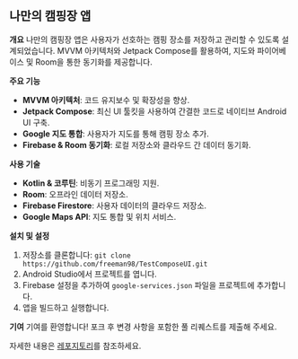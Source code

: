 ## 나만의 캠핑장 앱

**개요**
나만의 캠핑장 앱은 사용자가 선호하는 캠핑 장소를 저장하고 관리할 수 있도록 설계되었습니다. MVVM 아키텍처와 Jetpack Compose를 활용하여, 지도와 파이어베이스 및 Room을 통한 동기화를 제공합니다.

**주요 기능**
- **MVVM 아키텍처**: 코드 유지보수 및 확장성을 향상.
- **Jetpack Compose**: 최신 UI 툴킷을 사용하여 간결한 코드로 네이티브 Android UI 구축.
- **Google 지도 통합**: 사용자가 지도를 통해 캠핑 장소 추가.
- **Firebase & Room 동기화**: 로컬 저장소와 클라우드 간 데이터 동기화.

**사용 기술**
- **Kotlin & 코루틴**: 비동기 프로그래밍 지원.
- **Room**: 오프라인 데이터 저장소.
- **Firebase Firestore**: 사용자 데이터의 클라우드 저장소.
- **Google Maps API**: 지도 통합 및 위치 서비스.

**설치 및 설정**
1. 저장소를 클론합니다: `git clone https://github.com/freeman98/TestComposeUI.git`
2. Android Studio에서 프로젝트를 엽니다.
3. Firebase 설정을 추가하여 `google-services.json` 파일을 프로젝트에 추가합니다.
4. 앱을 빌드하고 실행합니다.

**기여**
기여를 환영합니다! 포크 후 변경 사항을 포함한 풀 리퀘스트를 제출해 주세요.

자세한 내용은 [레포지토리](https://github.com/freeman98/TestComposeUI)를 참조하세요.

